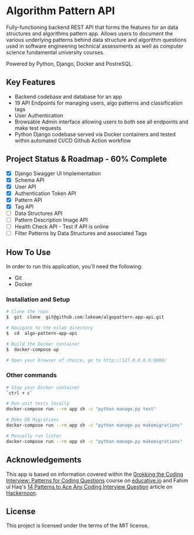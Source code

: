 
# Algorithm Pattern API

Fully-functioning backend REST API that forms the features for an data structures and algorithms pattern app. Allows users to document the various underlying patterns behind data structure and algorithm questions used in software engineering technical assessments as well as computer science fundamental university courses.

Powered by Python, Django, Docker and PostreSQL.

## Key Features

* Backend codebase and database for an app
* 19 API Endpoints for managing users, algo patterns and classification tags
* User Authentication
* Browsable Admin interface allowing users to both see all endpoints and make test requests
* Python Django codebase served via Docker containers and tested within automated CI/CD Github Action workflow

## Project Status & Roadmap - 60% Complete

* [x] Django Swagger UI Implementation
* [x] Schema API
* [x] User API
* [x] Authentication Token API
* [x] Pattern API
* [x] Tag API
* [ ] Data Structures API
* [ ] Pattern Description Image API
* [ ] Health Check API - Test if API is online
* [ ] Filter Patterns by Data Structures and associated Tags

## How To Use

In order to run this application, you'll need the following:
- Git
- Docker

### Installation and Setup
```bash
# Clone the repo
$  git  clone  git@github.com:lokeam/algopattern-app-api.git

# Navigate to the eslab directory
$  cd  algo-pattern-app-api

# Build the Docker container
$  docker-compose up

# Open your browser of choice, go to http://127.0.0.0.0:8000/
```

### Other commands
```bash
# Stop your Docker container
`ctrl + c`

# Run unit tests locally
docker-compose run --rm app sh -c "python manage.py test"

# Make DB Migrations
docker-compose run --rm app sh -c "python manage.py makemigrations"

# Manually run linter
docker-compose run --rm app sh -c "python manage.py makemigrations"
```

## Acknowledgements
This app is based on information covered within the [Grokking the Coding Interview: Patterns for Coding Questions](https://www.educative.io/courses/grokking-coding-interview-patterns-java) course on [educative.io](https://www.educative.io/) and Fahim ul Haq's [14 Patterns to Ace Any Coding Interview Question](https://hackernoon.com/14-patterns-to-ace-any-coding-interview-question-c5bb3357f6ed) article on [Hackernoon](https://hackernoon.com/).

## License

This project is licensed under the terms of the MIT license.